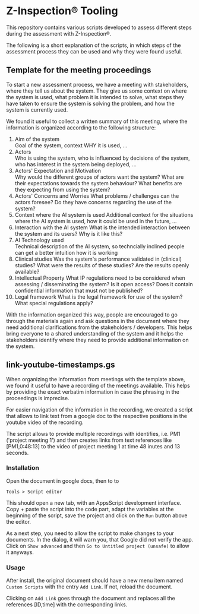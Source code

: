 # Z-Inspection® Tooling
This repository contains various scripts developed to assess different steps during the assessment with Z-Inspection®.

The following is a short explanation of the scripts, in which steps of the assessment process they can be used and why they were found useful.

## Template for the meeting proceedings
To start a new assessment process, we have a meeting with stakeholders, where they tell us about the system. They give us some context on where the system is used, what problem it is intended to solve, what steps they have taken to ensure the system is solving the problem, and how the system is currently used.

We found it useful to collect a written summary of this meeting, where the information is organized according to the following structure:
1. Aim of the system  
   Goal of the system, context WHY it is used, ...
2. Actors  
   Who is using the system, who is influenced by decisions of the system, who has interest in the system being deployed, ... 
3. Actors' Expectation and Motivation  
   Why would the different groups of actors want the system? 
   What are their expectations towards the system behaviour?
   What benefits are they expecting from using the system?
4. Actors' Concerns and Worries
   What problems / challenges can the actors foresee?
   Do they have concerns regarding the use of the system?
5. Context where the AI system is used
   Additional context for the situations where the AI system is used, how it could be used in the future, ...
6. Interaction with the AI system
   What is the intended interaction between the system and its users? Why is it like this?
7. AI Technology used  
   Technical description of the AI system, so techncially inclined people can get a better intuition how it is working
8. Clinical studies
   Was the system's performance validated in (clinical) studies? 
   What were the results of these studies? 
   Are the results openly available?
9. Intellectual Property
   What IP regulations need to be considered when assessing / disseminating the system?
   Is it open access?
   Does it contain confidential information that must not be published?
10. Legal framework
    What is the legal framework for use of the system?
    What special regulations apply?

With the information organized this way, people are encouraged to go through the materials again and ask questions in the document where they need additional clarifications from the stakeholders / developers. This helps bring everyone to a shared understanding of the system and it helps the stakeholders identify where they need to provide additional information on the system.


## link-youtube-timestamps.gs
When organizing the information from meetings with the template above, we found it useful to have a recording of the meetings available. This helps by providing the exact verbatim information in case the phrasing in the proceedings is imprecise. 

For easier navigation of the information in the recording, we created a script that allows to link text from a google doc to the respective positions in the youtube video of the recording. 

The script allows to provide multiple recordings with identifies, i.e. PM1 ('project meeting 1') and then creates links from text references like [PM1,0:48:13] to the video of project meeting 1 at time 48 inutes and 13 seconds.

### Installation
Open the document in google docs, then to to   
```
Tools > Script editor
```
This should open a new tab, with an AppsScript development interface.
Copy + paste the script into the code part, adapt the variables at the beginning of the script, save the project and click on the `Run` button above the editor.

As a next step, you need to allow the script to make changes to your documents. In the dialog, it will warn you, that Google did not verify the app.
Click on `Show advanced` and then `Go to Untitled project (unsafe)` to allow it anyways.

### Usage
After install, the original document should have a new menu item named `Custom Scripts` with the entry `Add Link`. If not, reload the document.

Clicking on `Add Link` goes through the document and replaces all the references [ID,time] with the corresponding links.
